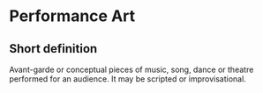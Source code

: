 # Performance Art
## Short definition
Avant-garde or conceptual pieces of music, song, dance or theatre performed for an audience. It may be scripted or improvisational.
